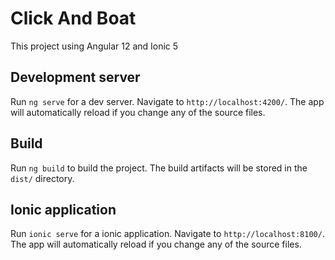 # Click And Boat

This project using Angular 12 and Ionic 5

## Development server

Run `ng serve` for a dev server. Navigate to `http://localhost:4200/`. The app will automatically reload if you change any of the source files.

## Build

Run `ng build` to build the project. The build artifacts will be stored in the `dist/` directory.


## Ionic application

Run `ionic serve` for a ionic application. Navigate to `http://localhost:8100/`. The app will automatically reload if you change any of the source files.
